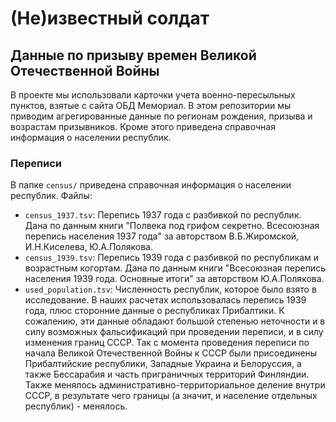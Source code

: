 # (Не)известный солдат
## Данные по призыву времен Великой Отечественной Войны

В проекте мы использовали карточки учета военно-пересыльных пунктов, взятые с сайта ОБД Мемориал. В этом репозитории мы приводим агрегированные данные по регионам рождения, призыва и возрастам призывников. Кроме этого приведена справочная информация о населении республик.

### Переписи
В папке `census/` приведена справочная информация о населении республик. Файлы:
* `census_1937.tsv`: Перепись 1937 года с разбивкой по республик. Дана по данным книги "Полвека под грифом секретно. Всесоюзная перепись населения 1937 года" за авторством В.Б.Жиромской, И.Н.Киселева, Ю.А.Полякова.
* `census_1939.tsv`: Перепись 1939 года с разбивкой по республикам и возрастным когортам. Дана по данным книги "Всесоюзная перепись населения 1939 года. Основные итоги" за авторством Ю.А.Полякова.
* `used_population.tsv`:  Численность республик, которое было взято в исследование. В наших расчетах использовалась перепись 1939 года, плюс сторонние данные о республиках Прибалтики. К сожалению, эти данные обладают большой степенью неточности  и в силу возможных фальсификаций при проведении переписи, и в силу изменения границ СССР. Так с момента проведения переписи по начала Великой Отечественной Войны к СССР были присоединены Прибалтийские республики, Западные Украина и Белоруссия, а также Бессарабия и часть приграничных территорий Финляндии. Также менялось административно-территориальное деление внутри СССР, в результате чего границы (а значит, и население отдельных республик) - менялось.

